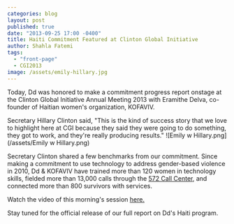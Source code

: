 ```yaml
---
categories: blog
layout: post
published: true
date: "2013-09-25 17:00 -0400"
title: Haiti Commitment Featured at Clinton Global Initiative
author: Shahla Fatemi
tags: 
  - "front-page"
  - CGI2013
image: /assets/emily-hillary.jpg
---
```


Today, Dd was honored to make a commitment progress report onstage at the Clinton Global Initiative Annual Meeting 2013 with Eramithe Delva, co-founder of Haitian women's organization, KOFAVIV. 

Secretary Hillary Clinton said, "This is the kind of success story that we love to highlight here at CGI because they said they were going to do something, they got to work, and they're really producing results." 
![Emily w Hillary.png](/assets/Emily w Hillary.png)


Secretary Clinton shared a few benchmarks from our commitment. Since making a commitment to use technology to address gender-based violence in 2010, Dd & KOFAVIV have trained more than 120 women in technology skills, fielded more than 13,000 calls through the [572 Call Center](http://www.digital-democracy.org/blog/2013/04/15/expanding-access-to-haitis-gender-based-violence-call-center/), and connected more than 800 survivors with services.

Watch the video of this morning's session [here.](http://new.livestream.com/CGI/CGI2013/videos/30820637)

Stay tuned for the official release of our full report on Dd's Haiti program.